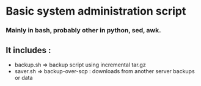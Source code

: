 # Basic system administration script

### Mainly in bash, probably other in python, sed, awk. 

## It includes :

- backup.sh  => backup script using incremental tar.gz
- saver.sh  => backup-over-scp : downloads from another server backups or data
